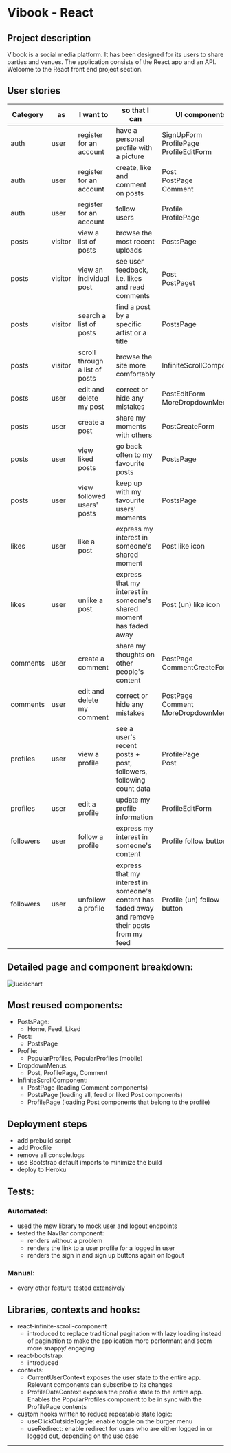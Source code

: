 
# Vibook - React

## Project description

Vibook is a social media platform. It has been designed for its users to share parties and venues. The application consists of the React app and an API. Welcome to the React front end project section.

## User stories

| Category  | as      | I want to                      | so that I can                                                                                    | UI components                                |
| --------- | ------- | ------------------------------ | ------------------------------------------------------------------------------------------------ | -------------------------------------------- |
| auth      | user    | register for an account        | have a personal profile with a picture                                                           | SignUpForm<br>ProfilePage<br>ProfileEditForm |
| auth      | user    | register for an account        | create, like and comment on posts                                                                | Post<br>PostPage<br>Comment                  |
| auth      | user    | register for an account        | follow users                                                                                     | Profile<br>ProfilePage                       |
| posts     | visitor | view a list of posts           | browse the most recent uploads                                                                   | PostsPage                                    |
| posts     | visitor | view an individual post        | see user feedback, i.e. likes and read comments                                                  | Post<br>PostPaget                            |
| posts     | visitor | search a list of posts         | find a post by a specific artist or a title                                                      | PostsPage                                    |
| posts     | visitor | scroll through a list of posts | browse the site more comfortably                                                                 | InfiniteScrollComponent                      |
| posts     | user    | edit and delete my post        | correct or hide any mistakes                                                                     | PostEditForm<br>MoreDropdownMenu             |
| posts     | user    | create a post                  | share my moments with others                                                                     | PostCreateForm                               |
| posts     | user    | view liked posts               | go back often to my favourite posts                                                              | PostsPage                                    |
| posts     | user    | view followed users' posts     | keep up with my favourite users' moments                                                         | PostsPage                                    |
| likes     | user    | like a post                    | express my interest in someone's shared moment                                                   | Post like icon                               |
| likes     | user    | unlike a post                  | express that my interest in someone's shared moment has faded away                               | Post (un) like icon                          |
| comments  | user    | create a comment               | share my thoughts on other people's content                                                      | PostPage<br>CommentCreateForm                |
| comments  | user    | edit and delete my comment     | correct or hide any mistakes                                                                     | PostPage<br>Comment<br>MoreDropdownMenu      |
| profiles  | user    | view a profile                 | see a user's recent posts + post, followers, following count data                                | ProfilePage<br>Post                          |
| profiles  | user    | edit a profile                 | update my profile information                                                                    | ProfileEditForm                              |
| followers | user    | follow a profile               | express my interest in someone's content                                                         | Profile follow button                        |
| followers | user    | unfollow a profile             | express that my interest in someone's content has faded away and remove their posts from my feed | Profile (un) follow button                   |

## Detailed page and component breakdown:

![lucidchart](https://res.cloudinary.com/dgjrrvdbl/image/upload/v1649155000/moments-component-map_rfth6q.png)

## Most reused components:

- PostsPage:
  - Home, Feed, Liked
- Post:
  - PostsPage
- Profile:
  - PopularProfiles, PopularProfiles (mobile)
- DropdownMenus:
  - Post, ProfilePage, Comment
- InfiniteScrollComponent:
  - PostPage (loading Comment components)
  - PostsPage (loading all, feed or liked Post components)
  - ProfilePage (loading Post components that belong to the profile)

## Deployment steps

- add prebuild script
- add Procfile
- remove all console.logs
- use Bootstrap default imports to minimize the build
- deploy to Heroku

## Tests:

### Automated:

- used the msw library to mock user and logout endpoints
- tested the NavBar component:
  - renders without a problem
  - renders the link to a user profile for a logged in user
  - renders the sign in and sign up buttons again on logout

### Manual:

- every other feature tested extensively

## Libraries, contexts and hooks:

- react-infinite-scroll-component
  - introduced to replace traditional pagination with lazy loading instead of pagination to make the application more performant and seem more snappy/ engaging
- react-bootstrap:
  - introduced
- contexts:
  - CurrentUserContext exposes the user state to the entire app. Relevant components can subscribe to its changes
  - ProfileDataContext exposes the profile state to the entire app. Enables the PopularProfiles component to be in sync with the ProfilePage contents
- custom hooks written to reduce repeatable state logic:
  - useClickOutsideToggle: enable toggle on the burger menu
  - useRedirect: enable redirect for users who are either logged in or logged out, depending on the use case

---
